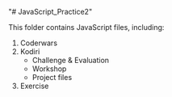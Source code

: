 "# JavaScript_Practice2" 

This folder contains JavaScript files, including:
1. Coderwars
2. Kodiri
    - Challenge & Evaluation
    - Workshop
    - Project files
3. Exercise
